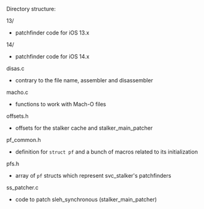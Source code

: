 Directory structure:

13/
- patchfinder code for iOS 13.x

14/
- patchfinder code for iOS 14.x

disas.c
- contrary to the file name, assembler and disassembler

macho.c
- functions to work with Mach-O files

offsets.h
- offsets for the stalker cache and stalker_main_patcher

pf_common.h
- definition for `struct pf` and a bunch of macros related to its
initialization

pfs.h
- array of `pf` structs which represent svc_stalker's patchfinders

ss_patcher.c
- code to patch sleh_synchronous (stalker_main_patcher)
